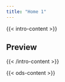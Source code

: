 ```yaml
---
title: "Home 1"
---
```


{{< intro-content >}}
## Preview
{{< /intro-content >}}

{{< ods-content >}}
